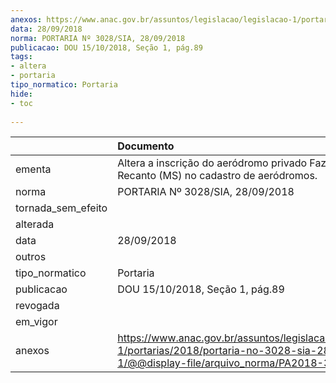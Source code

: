 ```yaml
---
anexos: https://www.anac.gov.br/assuntos/legislacao/legislacao-1/portarias/2018/portaria-no-3028-sia-28-09-2018-1/@@display-file/arquivo_norma/PA2018-3028.pdf
data: 28/09/2018
norma: PORTARIA Nº 3028/SIA, 28/09/2018
publicacao: DOU 15/10/2018, Seção 1, pág.89
tags:
- altera
- portaria
tipo_normatico: Portaria
hide: 
- toc 
 
---
```


|                    | Documento                                                                                                                                              |
|:-------------------|:-------------------------------------------------------------------------------------------------------------------------------------------------------|
| ementa             | Altera a inscrição do aeródromo privado Fazenda Recanto (MS) no cadastro de aeródromos.                                                                |
| norma              | PORTARIA Nº 3028/SIA, 28/09/2018                                                                                                                       |
| tornada_sem_efeito |                                                                                                                                                        |
| alterada           |                                                                                                                                                        |
| data               | 28/09/2018                                                                                                                                             |
| outros             |                                                                                                                                                        |
| tipo_normatico     | Portaria                                                                                                                                               |
| publicacao         | DOU 15/10/2018, Seção 1, pág.89                                                                                                                        |
| revogada           |                                                                                                                                                        |
| em_vigor           |                                                                                                                                                        |
| anexos             | https://www.anac.gov.br/assuntos/legislacao/legislacao-1/portarias/2018/portaria-no-3028-sia-28-09-2018-1/@@display-file/arquivo_norma/PA2018-3028.pdf |